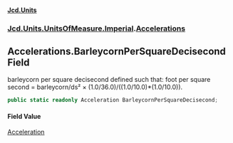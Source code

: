 #### [Jcd.Units](index 'index')
### [Jcd.Units.UnitsOfMeasure.Imperial](Jcd.Units.UnitsOfMeasure.Imperial 'Jcd.Units.UnitsOfMeasure.Imperial').[Accelerations](Accelerations 'Jcd.Units.UnitsOfMeasure.Imperial.Accelerations')

## Accelerations.BarleycornPerSquareDecisecond Field

barleycorn per square decisecond defined such that: foot per square second = barleycorn/ds² ×
(1.0/36.0)/((1.0/10.0)*(1.0/10.0)).

```csharp
public static readonly Acceleration BarleycornPerSquareDecisecond;
```

#### Field Value
[Acceleration](Acceleration 'Jcd.Units.UnitTypes.Acceleration')